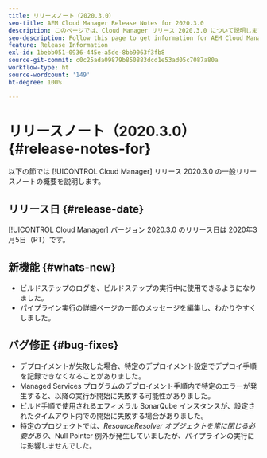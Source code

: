 ```yaml
---
title: リリースノート（2020.3.0）
seo-title: AEM Cloud Manager Release Notes for 2020.3.0
description: このページでは、Cloud Manager リリース 2020.3.0 について説明します。
seo-description: Follow this page to get information for AEM Cloud Manager Release 2020.3.0
feature: Release Information
exl-id: 1bebb051-0936-445e-a5de-8bb9063f3fb8
source-git-commit: c0c25ada09879b850883dcd1e53ad05c7087a80a
workflow-type: ht
source-wordcount: '149'
ht-degree: 100%

---
```


# リリースノート（2020.3.0） {#release-notes-for}

以下の節では [!UICONTROL Cloud Manager] リリース 2020.3.0 の一般リリースノートの概要を説明します。

## リリース日 {#release-date}

[!UICONTROL Cloud Manager] バージョン 2020.3.0 のリリース日は 2020年3月5日（PT）です。

## 新機能 {#whats-new}

* ビルドステップのログを、ビルドステップの実行中に使用できるようになりました。
* パイプライン実行の詳細ページの一部のメッセージを編集し、わかりやすくしました。

## バグ修正 {#bug-fixes}

* デプロイメントが失敗した場合、特定のデプロイメント設定でデプロイ手順を記録できなくなることがありました。
* Managed Services プログラムのデプロイメント手順内で特定のエラーが発生すると、以降の実行が開始に失敗する可能性がありました。
* ビルド手順で使用されるエフィメラル SonarQube インスタンスが、設定されたタイムアウト内での開始に失敗する場合がありました。
* 特定のプロジェクトでは、*ResourceResolver オブジェクトを常に閉じる必要があり*、Null Pointer 例外が発生していましたが、パイプラインの実行には影響しませんでした。
